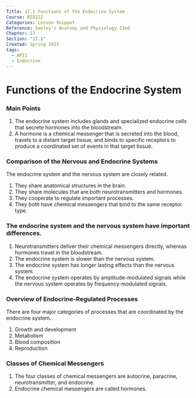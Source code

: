 ```yaml
---
Title: 17.1 Functions of the Endocrine System
Course: BIO222
Categories: Lesson Snippet
Reference: Seeley's Anatomy and Physiology 13ed
Chapter: 17
Section: "17.1"
Created: Spring 2023
tags:
  - APII
  - Endocrine
---
```


# Functions of the Endocrine System
### Main Points
1. The endocrine system includes glands and specialized endocrine cells that secrete hormones into the bloodstream.
2. A hormone is a chemical messenger that is secreted into the blood, travels to a distant target tissue, and binds to specific receptors to produce a coordinated set of events in that target tissue.

### Comparison of the Nervous and Endocrine Systems

The endocrine system and the nervous system are closely related.
1. They share anatomical structures in the brain.
2. They share molecules that are both neurotransmitters and hormones.
3. They cooperate to regulate important processes.
4. They both have chemical messengers that bind to the same receptor type.

### The endocrine system and the nervous system have important differences.
1. Neurotransmitters deliver their chemical messengers directly, whereas hormones travel in the bloodstream.
2. The endocrine system is slower than the nervous system.
3. The endocrine system has longer lasting effects than the nervous system.
4. The endocrine system operates by amplitude-modulated signals while the nervous system operates by frequency-modulated signals.

### Overview of Endocrine-Regulated Processes

There are four major categories of processes that are coordinated by the endocrine system.

1. Growth and development
2. Metabolism
3. Blood composition
4. Reproduction

### Classes of Chemical Messengers
1. The four classes of chemical messengers are autocrine, paracrine, neurotransmitter, and endocrine.
2. Endocrine chemical messengers are called hormones.
